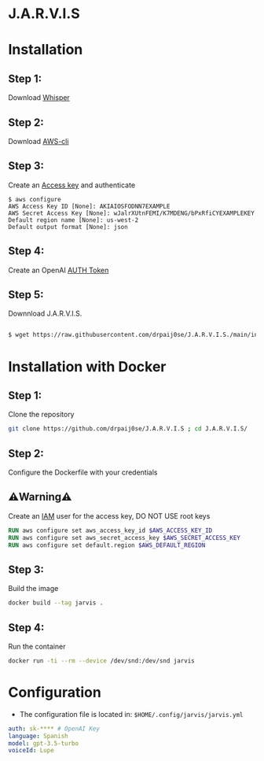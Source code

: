 <h1>J.A.R.V.I.S</h1>


<h1>Installation</h1>
<h2>Step 1:</h2>

Download [Whisper](https://github.com/openai/whisper#setup)

<h2>Step 2:</h2>

Download [AWS-cli](https://docs.aws.amazon.com/cli/latest/userguide/getting-started-install.html)

<h2>Step 3:</h2>

Create an [Access key](https://docs.aws.amazon.com/IAM/latest/UserGuide/id_root-user_manage_add-key.html) and authenticate


```shell
$ aws configure
AWS Access Key ID [None]: AKIAIOSFODNN7EXAMPLE
AWS Secret Access Key [None]: wJalrXUtnFEMI/K7MDENG/bPxRfiCYEXAMPLEKEY
Default region name [None]: us-west-2
Default output format [None]: json
```

<h2>Step 4:</h2>

Create an OpenAI [AUTH Token](https://platform.openai.com/api-keys)

<h2>Step 5:</h2>

Downnload J.A.R.V.I.S.

```sh

$ wget https://raw.githubusercontent.com/drpaij0se/J.A.R.V.I.S./main/init.sh ; bash init.sh
```

<h1>Installation with Docker</h1>

<h2>Step 1:</h2>
Clone the repository

```sh
git clone https://github.com/drpaij0se/J.A.R.V.I.S ; cd J.A.R.V.I.S/ 
```

<h2>Step 2:</h2>
Configure the Dockerfile with your credentials

<h2>⚠️Warning⚠️</h2>  


Create an [IAM](https://docs.aws.amazon.com/IAM/latest/UserGuide/best-practices.html)   user for the access key, DO NOT USE root keys



```Dockerfile
RUN aws configure set aws_access_key_id $AWS_ACCESS_KEY_ID
RUN aws configure set aws_secret_access_key $AWS_SECRET_ACCESS_KEY
RUN aws configure set default.region $AWS_DEFAULT_REGION
```

<h2>Step 3:</h2>
Build the image

```sh
docker build --tag jarvis . 
```

<h2>Step 4:</h2>
Run the container

```sh
docker run -ti --rm --device /dev/snd:/dev/snd jarvis  
```

<h1>Configuration</h1>

- The configuration file is located in: `$HOME/.config/jarvis/jarvis.yml`

```yml
auth: sk-**** # OpenAI Key
language: Spanish 
model: gpt-3.5-turbo
voiceId: Lupe
```

